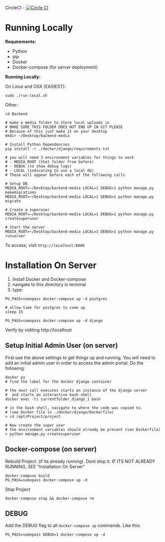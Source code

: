 CircleCI - [![Circle CI](https://circleci.com/gh/ScribblesProject/Backend.svg?style=svg)](https://circleci.com/gh/ScribblesProject/Backend)

# Running Locally

**Requirements:**

- Python
- pip
- Docker
- Docker-compose (for server deployment)

**Running Locally:**

On Linux and OSX (EASIEST):

```
sudo ./run-local.sh
```

Other:

```
cd Backend

# make a media folder to store local uploads in 
# MAKE SURE THIS FOLDER DOES NOT END UP IN GIT PLEASE
# Because of this just make it on your desktop
mkdir ~/Desktop/backend-media

# Install Python Dependencies
pip install -r ./docker/django/requirements.txt

# you will need 3 environment variables for things to work
# - MEDIA_ROOT (that folder from before)
# - DEBUG (to show debug logs)
# - LOCAL (indicating to use a local db)
# These will appear before each of the following calls

# Setup DB
MEDIA_ROOT=~/Desktop/backend-media LOCAL=1 DEBUG=1 python manage.py makemigrations
MEDIA_ROOT=~/Desktop/backend-media LOCAL=1 DEBUG=1 python manage.py migrate

# Create a superuser 
MEDIA_ROOT=~/Desktop/backend-media LOCAL=1 DEBUG=1 python manage.py createsuperuser

# Start the server
MEDIA_ROOT=~/Desktop/backend-media LOCAL=1 DEBUG=1 python manage.py runserver
```

To access, visit `http://localhost:8000`

# Installation On Server

1. Install Docker and Docker-compose
2. navigate to this directory in terminal
3. type:

```
PG_PASS=somepass docker-compose up -d postgres

# allow time for postgres to come up
sleep 15

PG_PASS=somepass docker-compsoe up -d django
```

Verify by viditing http://localhost

## Setup Initial Admin User (on server)

First use the above settings to get things up and running. 
You will need to add an initial admin user in order to access the admin portal. Do the following:

```
docker ps 
# find the label for the docker django container

# the next call executes starts an instance of the django server
#  and starts an interactive bash shell
docker exec -ti currentfolder_django_1 bash

# in the bash shell, navigate to where the code was copied to. 
# (see Docker file in ./docker/django/Dockerfile)
> cd /opt/Project/project

# Now create the super user
# the environment variables should already be present (see Dockerfile)
> python manage.py createsuperuser
```

## Docker-compose (on server)

Rebuild Project. (if its already running). Dont stop it. IF ITS NOT ALREADY RUNNING, SEE "Installation On Server"

```
docker-compose build
PG_PASS=somepass docker-compose up -d 
```

Stop Project

```
docker-compose stop && docker-compose rm
```

## DEBUG

Add the DEBUG flag to all `docker-compose up` commands. Like this:

```
PG_PASS=somepass DEBUG=1 docker-compose up -d
```
